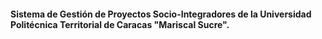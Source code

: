 <h4>Sistema de Gestión de Proyectos Socio-Integradores de la Universidad Politécnica Territorial de Caracas "Mariscal Sucre".</h4>